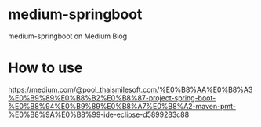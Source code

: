 # medium-springboot
medium-springboot on Medium Blog
# How to use 
  https://medium.com/@pool_thaismilesoft.com/%E0%B8%AA%E0%B8%A3%E0%B9%89%E0%B8%B2%E0%B8%87-project-spring-boot-%E0%B8%94%E0%B9%89%E0%B8%A7%E0%B8%A2-maven-pmt-%E0%B8%9A%E0%B8%99-ide-eclipse-d5899283c88
